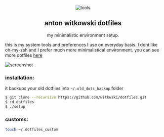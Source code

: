 <p align="center">
  <img src="http://i.imgur.com/JRNn79m.png" alt="tools">
</p>

<h2 align="center">
  <b>anton witkowski dotfiles</b>
</h2>

<p align="center">
  my minimalistic environment setup.
</p>

this is my system tools and preferences I use on everyday basis. I dont like oh-my-zsh and I prefer much more minimalistical environment. you can see more dotfiles [here](https://dotfiles.github.io)

![screenshot](http://i.imgur.com/kVWrSmY.png)

### installation:

it backups your old dotfiles into `~/.old_dots_backup` folder

```sh
$ git clone --recursive https://github.com/witkwski/dotfiles.git
$ cd dotfiles
$ ./setup

```

### customs:

```sh
touch ~/.dotfiles_custom
```

